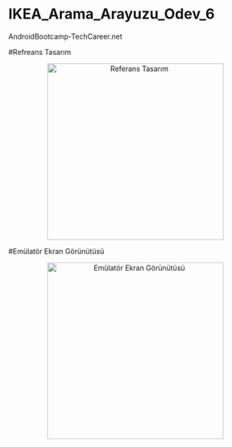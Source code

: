 # IKEA_Arama_Arayuzu_Odev_6
AndroidBootcamp-TechCareer.net


#Refreans Tasarım
<p align="center">
  <img src="https://i.imgur.com/qHlrGcP.jpg" width="350"  title="Referans Tasarım">
</p>

#Emülatör Ekran Görünütüsü
<p align="center">
  <img src="https://i.imgur.com/y2GT0SS.png" width="350"  title="Emülatör Ekran Görünütüsü">
</p>
